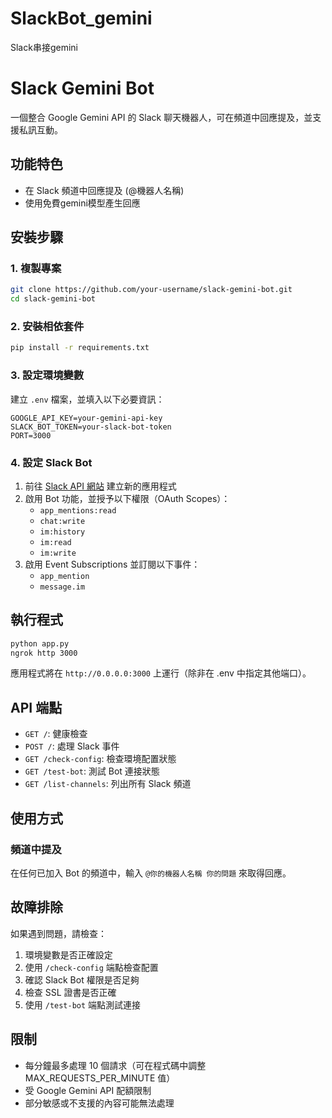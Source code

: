 # SlackBot_gemini

Slack串接gemini
# Slack Gemini Bot

一個整合 Google Gemini API 的 Slack 聊天機器人，可在頻道中回應提及，並支援私訊互動。

## 功能特色

- 在 Slack 頻道中回應提及 (@機器人名稱)
- 使用免費gemini模型產生回應



## 安裝步驟

### 1. 複製專案

```bash
git clone https://github.com/your-username/slack-gemini-bot.git
cd slack-gemini-bot
```

### 2. 安裝相依套件

```bash
pip install -r requirements.txt
```

### 3. 設定環境變數

建立 `.env` 檔案，並填入以下必要資訊：

```
GOOGLE_API_KEY=your-gemini-api-key
SLACK_BOT_TOKEN=your-slack-bot-token
PORT=3000
```

### 4. 設定 Slack Bot

1. 前往 [Slack API 網站](https://api.slack.com/apps) 建立新的應用程式
2. 啟用 Bot 功能，並授予以下權限（OAuth Scopes）：
   - `app_mentions:read`
   - `chat:write`
   - `im:history`
   - `im:read`
   - `im:write`
3. 啟用 Event Subscriptions 並訂閱以下事件：
   - `app_mention`
   - `message.im`

## 執行程式

```bash
python app.py
ngrok http 3000
```

應用程式將在 `http://0.0.0.0:3000` 上運行（除非在 .env 中指定其他端口）。

## API 端點

- `GET /`: 健康檢查
- `POST /`: 處理 Slack 事件
- `GET /check-config`: 檢查環境配置狀態
- `GET /test-bot`: 測試 Bot 連接狀態
- `GET /list-channels`: 列出所有 Slack 頻道

## 使用方式

### 頻道中提及

在任何已加入 Bot 的頻道中，輸入 `@你的機器人名稱 你的問題` 來取得回應。

## 故障排除

如果遇到問題，請檢查：

1. 環境變數是否正確設定
2. 使用 `/check-config` 端點檢查配置
3. 確認 Slack Bot 權限是否足夠
4. 檢查 SSL 證書是否正確
5. 使用 `/test-bot` 端點測試連接

## 限制

- 每分鐘最多處理 10 個請求（可在程式碼中調整 MAX_REQUESTS_PER_MINUTE 值）
- 受 Google Gemini API 配額限制
- 部分敏感或不支援的內容可能無法處理
